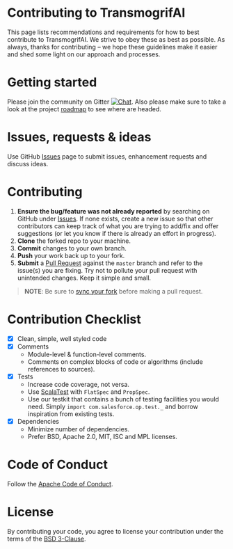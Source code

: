 # Contributing to TransmogrifAI

This page lists recommendations and requirements for how to best contribute to TransmogrifAI. We strive to obey these as best as possible. As always, thanks for contributing – we hope these guidelines make it easier and shed some light on our approach and processes.

# Getting started

Please join the community on Gitter [![Chat](https://badges.gitter.im/salesforce/TransmogrifAI.svg)](https://gitter.im/salesforce/TransmogrifAI?utm_source=badge&utm_medium=badge&utm_campaign=pr-badge&utm_content=badge). Also please make sure to take a look at the project [roadmap](ROADMAP.md) to see where are headed.

# Issues, requests & ideas

Use GitHub [Issues](https://github.com/salesforce/TransmogrifAI/issues) page to submit issues, enhancement requests and discuss ideas.

# Contributing

1. **Ensure the bug/feature was not already reported** by searching on GitHub under [Issues](https://github.com/salesforce/TransmogrifAI/issues).  If none exists, create a new issue so that other contributors can keep track of what you are trying to add/fix and offer suggestions (or let you know if there is already an effort in progress).
3. **Clone** the forked repo to your machine.
4. **Commit** changes to your own branch.
5. **Push** your work back up to your fork.
6. **Submit** a [Pull Request](https://github.com/salesforce/TransmogrifAI/pulls) against the `master` branch and refer to the issue(s) you are fixing. Try not to pollute your pull request with unintended changes. Keep it simple and small.

> **NOTE**: Be sure to [sync your fork](https://help.github.com/articles/syncing-a-fork/) before making a pull request.

# Contribution Checklist

- [x] Clean, simple, well styled code
- [x] Comments
  - Module-level & function-level comments.
  - Comments on complex blocks of code or algorithms (include references to sources).
- [x] Tests
  - Increase code coverage, not versa.
  - Use [ScalaTest](http://www.scalatest.org/) with `FlatSpec` and `PropSpec`.
  - Use our testkit that contains a bunch of testing facilities you would need. Simply `import com.salesforce.op.test._` and borrow inspiration from existing tests.
- [x] Dependencies
  - Minimize number of dependencies.
  - Prefer BSD, Apache 2.0, MIT, ISC and MPL licenses.

# Code of Conduct
Follow the [Apache Code of Conduct](https://www.apache.org/foundation/policies/conduct.html).

# License
By contributing your code, you agree to license your contribution under the terms of the [BSD 3-Clause](https://github.com/salesforce/TransmogrifAI/blob/master/LICENSE).
